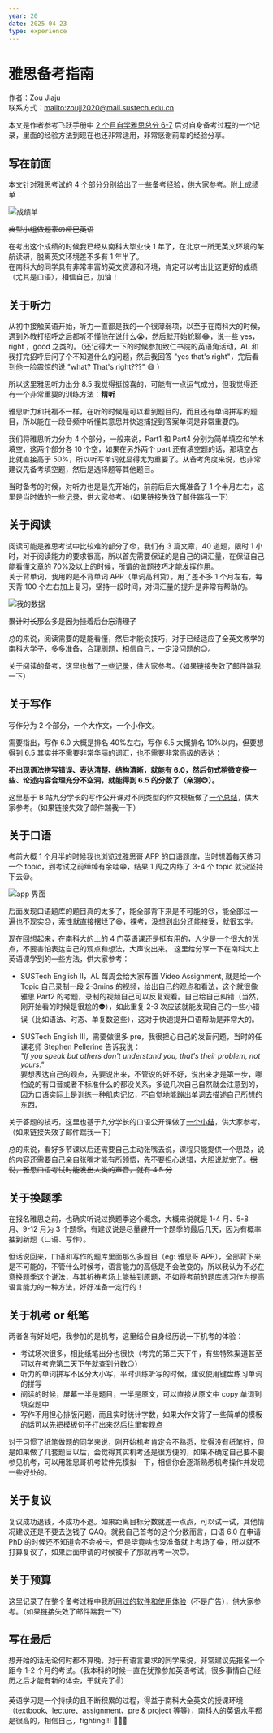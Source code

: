 ```yaml
---
year: 20
date: 2025-04-23
type: experience
---
```


# 雅思备考指南

作者：Zou Jiaju \
联系方式：<mailto:zoujj2020@mail.sustech.edu.cn>

本文是作者参考飞跃手册中 [2 个月自学雅思总分 6-7](76) 后对自身备考过程的一个记录，里面的经验方法到现在也还非常适用，非常感谢前辈的经验分享。

## 写在前面

本文针对雅思考试的 4 个部分分别给出了一些备考经验，供大家参考。附上成绩单：

![成绩单](grade.png)

~~典型小组做题家の哑巴英语~~

在考出这个成绩的时候我已经从南科大毕业快 1 年了，在北京一所无英文环境的某航读研，脱离英文环境差不多有 1 年半了。  
在南科大的同学具有非常丰富的英文资源和环境，肯定可以考出比这更好的成绩（尤其是口语），相信自己，加油！

## 关于听力

从初中接触英语开始，听力一直都是我的一个很薄弱项，以至于在南科大的时候，遇到外教打招呼之后都听不懂他在说什么😭，然后就开始尬聊😂，说一些 yes，right ，good 之类的。（还记得大一下的时候参加致仁书院的英语角活动，AL 和我打完招呼后问了个不知道什么的问题，然后我回答 "yes that's right"，完后看到他一脸震惊的说 "what? That's right???" 😅 ）

所以这里雅思听力出分 8.5 我觉得挺惊喜的，可能有一点运气成分，但我觉得还有一个非常重要的训练方法：**精听**

雅思听力和托福不一样，在听的时候是可以看到题目的，而且还有单词拼写的题目，所以能在一段音频中听懂其意思并快速捕捉到答案单词是非常重要的。

我们将雅思听力分为 4 个部分，一般来说，Part1 和 Part4 分别为简单填空和学术填空，这两个部分各 10 个空，如果在另外两个 part 还有填空题的话，那填空占比就直接高于 50%，所以听写单词就显得尤为重要了。从备考角度来说，也非常建议先备考填空题，然后是选择题等其他题目。

当时备考的时候，对听力也是最先开始的，前前后后大概准备了 1 个半月左右，这里是当时做的一些[记录](https://mubu.com/doc/4yGB4nygTDh)，供大家参考。（如果链接失效了邮件踹我一下）

## 关于阅读

阅读可能是雅思考试中比较难的部分了😨，我们有 3 篇文章，40 道题，限时 1 小时，对于阅读能力的要求很高，所以首先需要保证的是自己的词汇量，在保证自己能看懂文章的 70%及以上的时候，所谓的做题技巧才能发挥作用。  
关于背单词，我用的是不背单词 APP（单词高利贷），用了差不多 1 个月左右，每天背 100 个左右加上复习，坚持一段时间，对词汇量的提升是非常有帮助的。

![我的数据](app-screenshot-2.png)

~~累计时长那么多是因为挂着后台忘清理了~~

总的来说，阅读需要的是能看懂，然后才能说技巧，对于已经适应了全英文教学的南科大学子，多多准备，合理刷题，相信自己，一定没问题的😉。

关于阅读的备考，这里也做了[一些记录](https://mubu.com/doc/7DqH27aqS7h)，供大家参考。（如果链接失效了邮件踹我一下）

## 关于写作

写作分为 2 个部分，一个大作文，一个小作文。

需要指出，写作 6.0 大概是排名 40%左右，写作 6.5 大概排名 10%以内，但要想得到 6.5 其实并不需要非常华丽的词汇，也不需要非常高级的表达：

**不出现语法拼写错误、表达清楚、结构清晰，就能有 6.0，然后句式稍微变换一些、论述内容合理充分不空洞，就能得到 6.5 的分数了（亲测😋）。**

这里基于 B 站九分学长的写作公开课对不同类型的作文模板做了[一个总结](https://mubu.com/doc/5ASmOc2t8Ch)，供大家参考。（如果链接失效了邮件踹我一下）

## 关于口语

考前大概 1 个月半的时候我也浏览过雅思哥 APP 的口语题库，当时想着每天练习一个 topic，到考试之前绰绰有余哇😁，结果 1 周之内练了 3-4 个 topic 就没坚持下去😪。

![app 界面](app-screenshot.png)

后面发现口语题库的题目真的太多了，能全部背下来是不可能的😢，能全部过一遍也不现实😓，索性就直接摆烂了😆，裸考，没想到出分还能接受，就很玄学。

现在回想起来，在南科大的上的 4 门英语课还是挺有用的，人少是一个很大的优点，不要害怕表达自己的观点和想法，大声说出来。
这里给分享一下在南科大上英语课学到的一些方法，供大家参考：

<!-- cSpell:words Pellerine -->

- SUSTech English Ⅱ，AL 每周会给大家布置 Video Assignment, 就是给一个 Topic 自己录制一段 2-3mins 的视频，给出自己的观点和看法，这个就很像雅思 Part2 的考题，录制的视频自己可以反复观看。自己给自己纠错（当然，刚开始看的时候是很尬的👽），如此重复 2-3 次应该就能发现自己的一些小错误（比如语法、时态、单复数这些），这对于快速提升口语帮助是非常大的。

- SUSTech English Ⅲ，需要做很多 pre，我很担心自己的发音问题，当时的任课老师 Stephen Pellerine 告诉我说：  
  _"If you speak but others don't understand you, that's their problem, not yours."_  
  要想表达自己的观点，先要说出来，不管说的好不好，说出来才是第一步，哪怕说的有口音或者不标准什么的都没关系，多说几次自己自然就会注意到的，因为口语实际上是训练一种肌肉记忆，不自觉地能蹦出单词去描述自己所想的东西。

关于答题的技巧，这里也基于九分学长的口语公开课做了[一个小结](https://mubu.com/doc/7mGC5QVuPnh)，供大家参考。（如果链接失效了邮件踹我一下）

总的来说，看好多节课以后还需要自己主动张嘴去说，课程只能提供一个思路，说的内容还需要自己亲自张嘴才能有所领悟，先不要担心说错，大胆说就完了。~~据说，雅思口语考试时能发出人类的声音，就有 4.5 分~~

## 关于换题季

在报名雅思之前，也确实听说过换题季这个概念，大概来说就是 1-4 月、5-8 月、9-12 月为 3 个题季，有建议说是尽量避开一个题季的最后几天，因为有概率抽到新题（口语、写作）。

但话说回来，口语和写作的题库里面那么多题目（eg: 雅思哥 APP），全部背下来是不可能的，不管什么时候考，语言能力的高低是不会改变的，所以我认为不必在意换题季这个说法，与其祈祷考场上能抽到原题，不如将考前的题库练习作为提高语言能力的一种方法，好好准备一定行的！

## 关于机考 or 纸笔

两者各有好处吧，我参加的是机考，这里结合自身经历说一下机考的体验：

- 考试场次很多，相比纸笔出分也很快（考完的第三天下午，有些特殊渠道甚至可以在考完第二天下午就查到分数😏）
- 听力的单词拼写不区分大小写，平时训练听写的时候，建议使用键盘练习单词的拼写
- 阅读的时候，屏幕一半是题目，一半是原文，可以直接从原文中 copy 单词到填空题中
- 写作不用担心排版问题，而且实时统计字数，如果大作文背了一些简单的模板的话可以先把模板句子打出来然后往里套观点

对于习惯了纸笔做题的同学来说，刚开始机考肯定会不熟悉，觉得没有纸笔好，但是如果做了几套题目以后，会觉得其实机考还是很方便的，如果不确定自己要不要参见机考，可以用雅思哥机考软件先模拟一下，相信你会逐渐熟悉机考操作并发现一些好处的。

## 关于复议

复议成功退钱，不成功不退。如果距离目标分数就差一点点，可以试一试，其他情况建议还是不要去送钱了 QAQ。就我自己首考的这个分数而言，口语 6.0 在申请 PhD 的时候还不知道会不会被卡，但是毕竟啥也没准备就上考场了😂，所以就不打算复议了，如果后面申请的时候被卡了那就再考一次😇。

## 关于预算

这里记录了在整个备考过程中我所[用过的软件和使用体验](https://www.mubu.com/doc/3gpS05y5hLh)（不是广告），供大家参考。（如果链接失效了邮件踹我一下）

## 写在最后

想开始的话无论何时都不算晚，对于有语言要求的同学来说，非常建议先报名一个距今 1-2 个月的考试。（我本科的时候一直在犹豫参加英语考试，很多事情自己经历之后才能有新的体会，干就完了✌️）

英语学习是一个持续的且不断积累的过程，得益于南科大全英文的授课环境（textbook、lecture、assignment、pre & project 等等），南科人的英语水平都是很高的，相信自己，fighting!!! 💪💪💪
